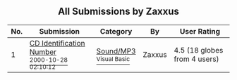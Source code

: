 ﻿<div align="center">

## All Submissions by Zaxxus

</div>

No.  | Submission | Category | By   | User Rating
---- | ---------- | -------- | ---- | -----------
1 | [CD Identification Number<br /><sup>2000-10-28 02:10:12</sup>](https://github.com/Planet-Source-Code/zaxxus-cd-identification-number__1-12341) | [Sound/MP3<br /><sup>Visual Basic</sup>](../ByCategory/sound-mp3__1-45.md) | Zaxxus | 4.5 (18 globes from 4 users)
